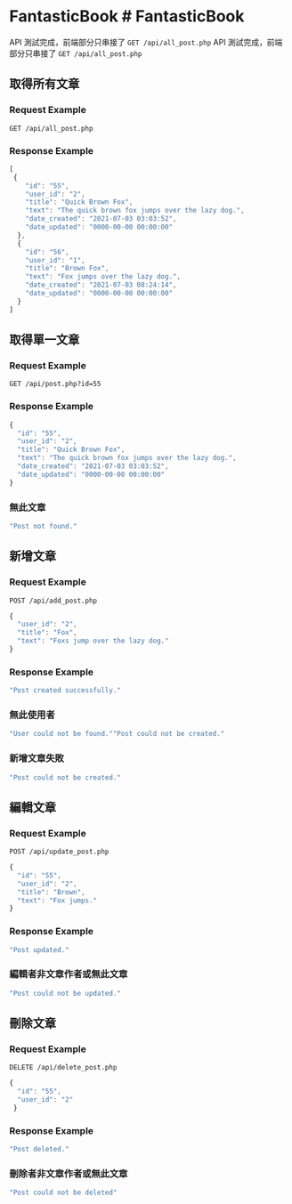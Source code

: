 # FantasticBook	# FantasticBook
API 測試完成，前端部分只串接了 `GET /api/all_post.php`	API 測試完成，前端部分只串接了 `GET /api/all_post.php`
## 取得所有文章	
### Request Example	
`GET /api/all_post.php`	
### Response Example	
```javascript    	
[	
 {	
    "id": "55",	
    "user_id": "2",	
    "title": "Quick Brown Fox",	
    "text": "The quick brown fox jumps over the lazy dog.",	
    "date_created": "2021-07-03 03:03:52",	
    "date_updated": "0000-00-00 00:00:00"	
  },	
  {	
    "id": "56",	
    "user_id": "1",	
    "title": "Brown Fox",	
    "text": "Fox jumps over the lazy dog.",	
    "date_created": "2021-07-03 08:24:14",	
    "date_updated": "0000-00-00 00:00:00"	
  }	
]	
```	
## 取得單一文章	
### Request Example	
`GET /api/post.php?id=55`	
### Response Example	
```javascript    	
{	
  "id": "55",	
  "user_id": "2",	
  "title": "Quick Brown Fox",	
  "text": "The quick brown fox jumps over the lazy dog.",	
  "date_created": "2021-07-03 03:03:52",	
  "date_updated": "0000-00-00 00:00:00"	
}	
```	
### 無此文章	
```javascript	
"Post not found."	
```	
## 新增文章	
### Request Example	
`POST /api/add_post.php`	
```javascript    	
{	
  "user_id": "2",	
  "title": "Fox",	
  "text": "Foxs jump over the lazy dog."	
}	
```	
### Response Example	
```javascript    	
"Post created successfully."	
```	
### 無此使用者	
```javascript	
"User could not be found.""Post could not be created."	
```	
### 新增文章失敗	
```javascript	
"Post could not be created."	
```	
## 編輯文章	
### Request Example	
`POST /api/update_post.php`	
```javascript    	
{	
  "id": "55",	
  "user_id": "2",	
  "title": "Brown",	
  "text": "Fox jumps."	
}	
```	
### Response Example	
```javascript    	
"Post updated."	
```	
### 編輯者非文章作者或無此文章	
```javascript	
"Post could not be updated."	
```	
## 刪除文章	
### Request Example	
`DELETE /api/delete_post.php`	
```javascript    	
{	
  "id": "55",	
  "user_id": "2"	
 }	
```	
### Response Example	
```javascript    	
"Post deleted."	
```	
### 刪除者非文章作者或無此文章	
```javascript	
"Post could not be deleted"	
```	
